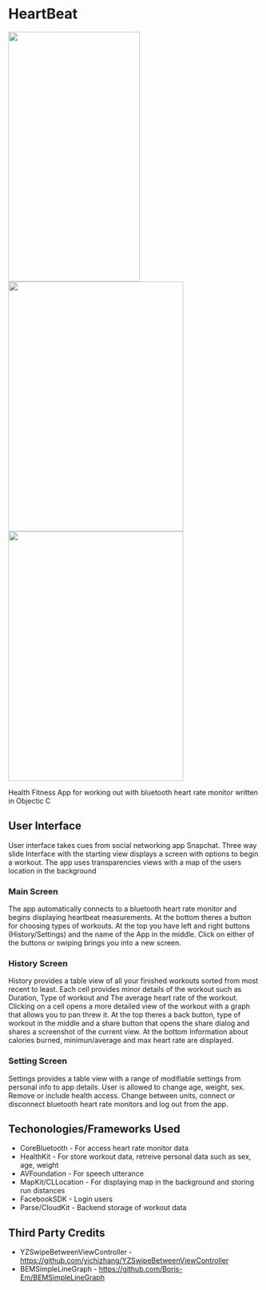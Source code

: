 # HeartBeat
 <img src="http://i.imgur.com/QJ2za48.jpg" width="263" height="500">     <img src="http://i.imgur.com/f0QqzMt.jpg" width="350" height="500">     <img src="http://i.imgur.com/RMOTeXO.jpg" width="350" height="500">

Health Fitness App for working out with bluetooth heart rate monitor written in Objectic C
## User Interface
User interface takes cues from social networking app Snapchat. Three way slide Interface with the starting view displays a screen with options to begin a workout. The app uses transparencies views with a map of the users location in the background
### Main Screen
The app automatically connects to a bluetooth heart rate monitor and begins displaying heartbeat measurements. At the bottom theres a button for choosing types of workouts. At the top you have left and right buttons (History/Settings) and the name of the App in the middle. Click on either of the buttons or swiping brings you into a new screen.
### History Screen
History provides a table view of all your finished workouts sorted from most recent to least. Each cell provides minor details of the workout such as Duration, Type of workout and The average heart rate of the workout. Clicking on a cell opens a more detailed view of the workout with a graph that allows you to pan threw it. At the top theres a back button, type of workout in the middle and a share button that opens the share dialog and shares a screenshot of the current view. At the bottom Information about calories burned, minimun/average and max heart rate are displayed.
### Setting Screen
Settings provides a table view with a range of modifiable settings from personal info to app details. User is allowed to change age, weight, sex. Remove or include health access. Change between units, connect or disconnect bluetooth heart rate monitors and log out from the app.

## Techonologies/Frameworks Used
* CoreBluetooth - For access heart rate monitor data
* HealthKit - For store workout data, retreive personal data such as sex, age, weight
* AVFoundation - For speech utterance 
* MapKit/CLLocation - For displaying map in the background and storing run distances
* FacebookSDK - Login users
* Parse/CloudKit - Backend storage of workout data

## Third Party Credits 
* YZSwipeBetweenViewController - https://github.com/yichizhang/YZSwipeBetweenViewController
* BEMSimpleLineGraph - https://github.com/Boris-Em/BEMSimpleLineGraph
